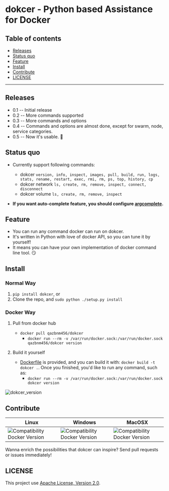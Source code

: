 # dokcer - Python based Assistance for Docker

## **Table of contents**

* [Releases](#releases)
* [Status quo](#status)
* [Feature](#feature)
* [Install](#install)
* [Contribute](#contribute)
* [LICENSE](#license)

---------------------------------------

<a name="releases"></a>
## Releases

- 0.1 -- Initial release
- 0.2 -- More commands supported
- 0.3 -- More commands and options
- 0.4 -- Commands and options are almost done, except for swarm, node, service categories.
- 0.5 -- Now it's usable. :tada:

<a name="status"></a>
## Status quo

- Currently support following commands:
    - dokcer `version, info, inspect, images, pull, build, run, logs, stats, rename, restart, exec, rmi, rm, ps, top, history, cp`
    - dokcer network `ls, create, rm, remove, inspect, connect, disconnect`
    - dokcer volume `ls, create, rm, remove, inspect`

- **If you want auto-complete feature, you should configure [argcomplete](https://github.com/kislyuk/argcomplete).**

<a name="feature"></a>
## Feature

- You can run any command docker can run on dokcer.
- It's written in Python with love of docker API, so you can tune it by yourself!
- It means you can have your own implementation of docker command line tool. :smirk:

<a name="install"></a>
## Install

### Normal Way

1. `pip install dokcer`, or
2. Clone the repo, and `sudo python ./setup.py install`

### Docker Way

1. Pull from docker hub
    - `docker pull qazbnm456/dokcer`
        - `docker run --rm -v /var/run/docker.sock:/var/run/docker.sock qazbnm456/dokcer version`

2. Build it yourself
    - [Dockerfile](Dockerfile) is provided, and you can build it with: `docker build -t dokcer .`. Once you finished, you'd like to run any command, such as:
        - `docker run --rm -v /var/run/docker.sock:/var/run/docker.sock dokcer version`

![dokcer_version](http://i.imgur.com/t8zcoK9.png "dokcer_version")

<a name="contribute"></a>
## Contribute

| Linux | Windows | MacOSX |
|------------------|---------|---------|
| ![Compatibility Docker Version](https://img.shields.io/badge/docker%20version-1.12.3-blue.svg) | ![Compatibility Docker Version](https://img.shields.io/badge/docker%20version-1.12.3-blue.svg) | ![Compatibility Docker Version](https://img.shields.io/badge/docker%20version-1.12.3-blue.svg) |

Wanna enrich the possibilities that dokcer can inspire? Send pull requests or issues immediately!

<a name="license"></a>
## LICENSE

This project use [Apache License, Version 2.0](LICENSE).
